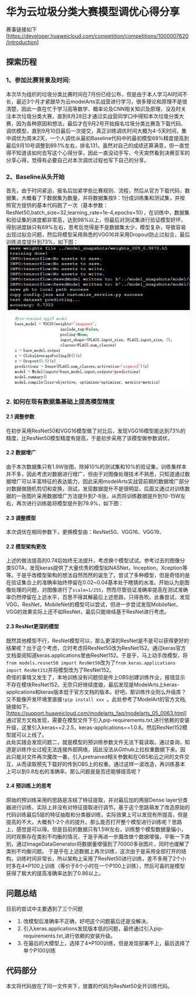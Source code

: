 
# 华为云垃圾分类大赛模型调优心得分享
赛事链接如下[https://developer.huaweicloud.com/competition/competitions/1000007620/introduction]
## 探索历程
### 1、参加比赛背景及时间:
   本次华为组织的垃圾分类比赛时间在7月份已经公布，但是由于本人学习AI时间不长，最近3个月才紧跟华为云modelArts实战营进行学习，很多理论和原理不是很清楚，因此一直在忙于学习高等数学、概率论及CNN相关知识及原理，没及时关注本次垃圾分类大赛，直到8月28日才通过实战营同学口中得知本次垃圾分类大赛，因为各种原因和想法，最后才在9月2号开始报名垃圾分类比赛及下载代码、调优模型，直到9月10日最后一次提交，真正训练调优时间大概为4-5天时间，集中调优为周末2天，一个人调优从最初Baseline代码中的最初模型69%精度提高到最后9月10号调整到89.1%左右，排名131，虽然对自己的成绩还算满意，但一直觉得不知道该如何去写这个心得分享，因此一直没动手写，今天突然看到决赛亚军的分享心得，觉得有必要自己对本次调优过程也写下自己的分享。
### 2、Baseline从头开始
首先，由于时间紧迫，报名后加紧学些比赛规则、流程，然后从官方下载代码，数据集，大概看了下数据集为数量，并将数据集按9：1分成训练集和测试集，并按照官方提供的基本代码跑了一次（基本参数：ResNet50,batch_size=32,learning_rate=1e-4,epochs=10），在训练中，数据集和验证集的进度都非常高，达到98%以上，但最后对测试集进行验证模型好坏，得到进度缺只有69%左右，思考后觉得是不是数据集太少，模型复杂，导致容易出现过拟合问题，然后将模型采用熟悉的VGG16并采用Dropout防止过拟合，最后训练进度提升到73%，如下图：<img src="./imgs/VGG-1-0.jpg"><img  src="./imgs/vgg-1-1.jpg"><br>
### 2. 如何在现有数据集基础上提高模型精度
#### 2.1 调整参数
   在初步采用ResNet50和VGG16模型做了对比后，发现VGG16模型能达到73%的精度，比ResNet50模型精度有提高，于是初步采用了该模型做参数调优，
#### 2.2 数据增广
   由于本次数据集只有1.9W张图，除掉10%的测试集和10%的验证集，训练集样本并不多，因此考虑对数据进行增广，但由于对图像处理技术不熟悉，只知道通过数据增广可以丰富特征的表达能力，因此采用modelArts实战营前期的数据增广部分对数据做随机剪切和变换，测试，发现数据提升不是很明显，后面又通过对训练数据的一张图片采用数据增广方法提升到7-8张，从而将训练数据提升到10-15W左右，再次进行训练能将模型提升到79.9%，如下图：
   
#### 2.3 调整模型
   本次调优在相同参数下，更换模型由：ResNet50、VGG16、VGG19、
<br>
#### 2.2 模型架构更改
上述的做法提高的0.74后始终无法提升，考虑换个模型试试。参考过去的图像分类SOTA，发现keras提供了大量优秀的模型如NASNet，Inception，Xception等等。于是乎改模型架构的想法自然而然的诞生了。尝试了多种模型，但是奇怪的是在验证集合上的准确率始终停留在0.02~0.04基本处于瞎猜的水准。开始认为是图像处理的问题，对图像进行了```scale=1/255```，然而尽管验证准确率提高在测试准确率仍然停留在上述水平，百思不得其解最后上述思路，只得告吹。此番尝试，发现VGG，ResNet，MobileNet的模型可以尝试，但进一步尝试发现MobileNet，VGG的效果实际上还不如ResNet，最后只能继续基于ResNet进行考虑。
#### 2.3 ResNet更深的模型
既然其他模型不行，ResNet模型可以，那么更深的ResNet是不是可以获得更好的结果呢？出于这个考虑，立时考虑将ResNet50改为ResNet152。通过keras官方文档查阅知道keras.applications里由ResNet152。于是乎，马上动手改模型，将```from models.resnet50 import ResNet50```改为了```from keras.applications import ResNet152```并将模型改为了ResNet152。<br>
奇怪的事情又发生了，本地训练没有问题但是传上OBS创建训练作业，报错显示不存在模块ResNet152。无奈只好继续度娘，最后发现是ModelArts上keras-applications和keras版本低于官方文档的版本。好吧，那训练作业则么升级库？又不能像开发环境里直接```!pip install xxx ```。此处参考了ModelArt的官方文档,链接如下。[https://support.huaweicloud.com/modelarts_faq/modelarts_05_0063.html]
通过官方文档发现，需要在模型文件下引入pip-requirements.txt,进行依赖的安装升级，这里引入keras==2.2.5，keras-applications==1.0.8。然后ResNet152模型就可以上线了。<br>
此处实践会发现问题二，就是模型的预训练参数文件无法下载读取。通过查询，知道是训练作业过程无法连接外部网络，因此没法从Github上拉权重数据下来。因此只能对文件再次魔改一番，引入pretrained相关参数和在OBS和云之间的文件交互，从而读取预先下载好的传到OBS上的权重。通过这样一波改造，再训练基本上可以到0.8左右的准确率。那么问题是是否还能够提高呢？
#### 2.4 预训练上的思考
原始的预训练采用的思路是冻结了特征提取，并对最后加的两层Dense layer分类器进行训练，实际上并没有对特征提取进行调节。基于这个思路萌发了改造原始的代码训练最后5层的特征抽取和分类器训练，实际效果上可以发现有所提高，但是提高的不大，大概有1-2个点的提升。那么能否打开整个模型进行训练呢？思路上，感觉是可以得。但是目前的数据只有1.5W左右，训练整个模型数据量偏小，同时观察存在类别不均衡的情况，于是乎再进一步魔改做个数据增强，平衡一下类别，通过ImageDataGenerator将数据量增强到了70000多张图片，同时也缓解了类别不均衡问题。
于是乎在上述数据上再次训练，这次由于是采用全部打开的结构，训练时间非常长，所以架构上采用了ResNet50进行训练，差不多用了2个小时多在4*P100上训练（等价于8个小时在一个P100上训练），然后可喜的是模型获得了极大的提高准确率达到了0.86以上。
## 问题总结
目前的尝试中主要遇到了三个问题<br>
- 1. 改模型后准确率不正确，好吧这个问题最后还是没解决。
- 2. 引入keras.applications发现版本低的问题，最终通过引入pip-requirements.txt,进行依赖的安装升级。
- 3. 在最后的大模型上，选择了4*P100训练，但是发现部署不上，最后选择了单个P100训练
## 代码部分
本文将代码放在了同一文件夹下，放置的代码为ResNet50全开训练代码。
